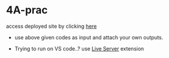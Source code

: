 # 4A-prac

access deployed site by clicking [here](https://aditheripper.github.io/4A-prac/)

* use above given codes as input and attach your own outputs.

* Trying to run on VS code..? 
use [Live Server](https://marketplace.visualstudio.com/items?itemName=ritwickdey.LiveServer) extension 
